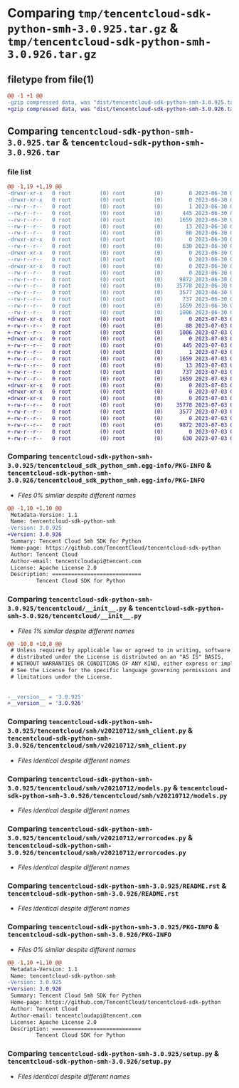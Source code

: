 # Comparing `tmp/tencentcloud-sdk-python-smh-3.0.925.tar.gz` & `tmp/tencentcloud-sdk-python-smh-3.0.926.tar.gz`

## filetype from file(1)

```diff
@@ -1 +1 @@
-gzip compressed data, was "dist/tencentcloud-sdk-python-smh-3.0.925.tar", last modified: Fri Jun 30 02:20:31 2023, max compression
+gzip compressed data, was "dist/tencentcloud-sdk-python-smh-3.0.926.tar", last modified: Mon Jul  3 00:33:00 2023, max compression
```

## Comparing `tencentcloud-sdk-python-smh-3.0.925.tar` & `tencentcloud-sdk-python-smh-3.0.926.tar`

### file list

```diff
@@ -1,19 +1,19 @@
-drwxr-xr-x   0 root         (0) root         (0)        0 2023-06-30 02:20:31.000000 tencentcloud-sdk-python-smh-3.0.925/
-drwxr-xr-x   0 root         (0) root         (0)        0 2023-06-30 02:20:31.000000 tencentcloud-sdk-python-smh-3.0.925/tencentcloud_sdk_python_smh.egg-info/
--rw-r--r--   0 root         (0) root         (0)        1 2023-06-30 02:20:31.000000 tencentcloud-sdk-python-smh-3.0.925/tencentcloud_sdk_python_smh.egg-info/dependency_links.txt
--rw-r--r--   0 root         (0) root         (0)      445 2023-06-30 02:20:31.000000 tencentcloud-sdk-python-smh-3.0.925/tencentcloud_sdk_python_smh.egg-info/SOURCES.txt
--rw-r--r--   0 root         (0) root         (0)     1659 2023-06-30 02:20:31.000000 tencentcloud-sdk-python-smh-3.0.925/tencentcloud_sdk_python_smh.egg-info/PKG-INFO
--rw-r--r--   0 root         (0) root         (0)       13 2023-06-30 02:20:31.000000 tencentcloud-sdk-python-smh-3.0.925/tencentcloud_sdk_python_smh.egg-info/top_level.txt
--rw-r--r--   0 root         (0) root         (0)       88 2023-06-30 02:20:31.000000 tencentcloud-sdk-python-smh-3.0.925/setup.cfg
-drwxr-xr-x   0 root         (0) root         (0)        0 2023-06-30 02:20:31.000000 tencentcloud-sdk-python-smh-3.0.925/tencentcloud/
--rw-r--r--   0 root         (0) root         (0)      630 2023-06-30 02:20:30.000000 tencentcloud-sdk-python-smh-3.0.925/tencentcloud/__init__.py
-drwxr-xr-x   0 root         (0) root         (0)        0 2023-06-30 02:20:31.000000 tencentcloud-sdk-python-smh-3.0.925/tencentcloud/smh/
--rw-r--r--   0 root         (0) root         (0)        0 2023-06-30 02:20:30.000000 tencentcloud-sdk-python-smh-3.0.925/tencentcloud/smh/__init__.py
-drwxr-xr-x   0 root         (0) root         (0)        0 2023-06-30 02:20:31.000000 tencentcloud-sdk-python-smh-3.0.925/tencentcloud/smh/v20210712/
--rw-r--r--   0 root         (0) root         (0)        0 2023-06-30 02:20:30.000000 tencentcloud-sdk-python-smh-3.0.925/tencentcloud/smh/v20210712/__init__.py
--rw-r--r--   0 root         (0) root         (0)     9872 2023-06-30 02:20:30.000000 tencentcloud-sdk-python-smh-3.0.925/tencentcloud/smh/v20210712/smh_client.py
--rw-r--r--   0 root         (0) root         (0)    35778 2023-06-30 02:20:30.000000 tencentcloud-sdk-python-smh-3.0.925/tencentcloud/smh/v20210712/models.py
--rw-r--r--   0 root         (0) root         (0)     3577 2023-06-30 02:20:31.000000 tencentcloud-sdk-python-smh-3.0.925/tencentcloud/smh/v20210712/errorcodes.py
--rw-r--r--   0 root         (0) root         (0)      737 2023-06-30 02:20:30.000000 tencentcloud-sdk-python-smh-3.0.925/README.rst
--rw-r--r--   0 root         (0) root         (0)     1659 2023-06-30 02:20:31.000000 tencentcloud-sdk-python-smh-3.0.925/PKG-INFO
--rw-r--r--   0 root         (0) root         (0)     1006 2023-06-30 02:20:30.000000 tencentcloud-sdk-python-smh-3.0.925/setup.py
+drwxr-xr-x   0 root         (0) root         (0)        0 2023-07-03 00:33:00.000000 tencentcloud-sdk-python-smh-3.0.926/
+-rw-r--r--   0 root         (0) root         (0)       88 2023-07-03 00:33:00.000000 tencentcloud-sdk-python-smh-3.0.926/setup.cfg
+-rw-r--r--   0 root         (0) root         (0)     1006 2023-07-03 00:33:00.000000 tencentcloud-sdk-python-smh-3.0.926/setup.py
+drwxr-xr-x   0 root         (0) root         (0)        0 2023-07-03 00:33:00.000000 tencentcloud-sdk-python-smh-3.0.926/tencentcloud_sdk_python_smh.egg-info/
+-rw-r--r--   0 root         (0) root         (0)      445 2023-07-03 00:33:00.000000 tencentcloud-sdk-python-smh-3.0.926/tencentcloud_sdk_python_smh.egg-info/SOURCES.txt
+-rw-r--r--   0 root         (0) root         (0)        1 2023-07-03 00:33:00.000000 tencentcloud-sdk-python-smh-3.0.926/tencentcloud_sdk_python_smh.egg-info/dependency_links.txt
+-rw-r--r--   0 root         (0) root         (0)     1659 2023-07-03 00:33:00.000000 tencentcloud-sdk-python-smh-3.0.926/tencentcloud_sdk_python_smh.egg-info/PKG-INFO
+-rw-r--r--   0 root         (0) root         (0)       13 2023-07-03 00:33:00.000000 tencentcloud-sdk-python-smh-3.0.926/tencentcloud_sdk_python_smh.egg-info/top_level.txt
+-rw-r--r--   0 root         (0) root         (0)      737 2023-07-03 00:33:00.000000 tencentcloud-sdk-python-smh-3.0.926/README.rst
+-rw-r--r--   0 root         (0) root         (0)     1659 2023-07-03 00:33:00.000000 tencentcloud-sdk-python-smh-3.0.926/PKG-INFO
+drwxr-xr-x   0 root         (0) root         (0)        0 2023-07-03 00:33:00.000000 tencentcloud-sdk-python-smh-3.0.926/tencentcloud/
+drwxr-xr-x   0 root         (0) root         (0)        0 2023-07-03 00:33:00.000000 tencentcloud-sdk-python-smh-3.0.926/tencentcloud/smh/
+drwxr-xr-x   0 root         (0) root         (0)        0 2023-07-03 00:33:00.000000 tencentcloud-sdk-python-smh-3.0.926/tencentcloud/smh/v20210712/
+-rw-r--r--   0 root         (0) root         (0)    35778 2023-07-03 00:33:00.000000 tencentcloud-sdk-python-smh-3.0.926/tencentcloud/smh/v20210712/models.py
+-rw-r--r--   0 root         (0) root         (0)     3577 2023-07-03 00:33:00.000000 tencentcloud-sdk-python-smh-3.0.926/tencentcloud/smh/v20210712/errorcodes.py
+-rw-r--r--   0 root         (0) root         (0)        0 2023-07-03 00:33:00.000000 tencentcloud-sdk-python-smh-3.0.926/tencentcloud/smh/v20210712/__init__.py
+-rw-r--r--   0 root         (0) root         (0)     9872 2023-07-03 00:33:00.000000 tencentcloud-sdk-python-smh-3.0.926/tencentcloud/smh/v20210712/smh_client.py
+-rw-r--r--   0 root         (0) root         (0)        0 2023-07-03 00:33:00.000000 tencentcloud-sdk-python-smh-3.0.926/tencentcloud/smh/__init__.py
+-rw-r--r--   0 root         (0) root         (0)      630 2023-07-03 00:33:00.000000 tencentcloud-sdk-python-smh-3.0.926/tencentcloud/__init__.py
```

### Comparing `tencentcloud-sdk-python-smh-3.0.925/tencentcloud_sdk_python_smh.egg-info/PKG-INFO` & `tencentcloud-sdk-python-smh-3.0.926/tencentcloud_sdk_python_smh.egg-info/PKG-INFO`

 * *Files 0% similar despite different names*

```diff
@@ -1,10 +1,10 @@
 Metadata-Version: 1.1
 Name: tencentcloud-sdk-python-smh
-Version: 3.0.925
+Version: 3.0.926
 Summary: Tencent Cloud Smh SDK for Python
 Home-page: https://github.com/TencentCloud/tencentcloud-sdk-python
 Author: Tencent Cloud
 Author-email: tencentcloudapi@tencent.com
 License: Apache License 2.0
 Description: ============================
         Tencent Cloud SDK for Python
```

### Comparing `tencentcloud-sdk-python-smh-3.0.925/tencentcloud/__init__.py` & `tencentcloud-sdk-python-smh-3.0.926/tencentcloud/__init__.py`

 * *Files 1% similar despite different names*

```diff
@@ -10,8 +10,8 @@
 # Unless required by applicable law or agreed to in writing, software
 # distributed under the License is distributed on an "AS IS" BASIS,
 # WITHOUT WARRANTIES OR CONDITIONS OF ANY KIND, either express or implied.
 # See the License for the specific language governing permissions and
 # limitations under the License.
 
 
-__version__ = '3.0.925'
+__version__ = '3.0.926'
```

### Comparing `tencentcloud-sdk-python-smh-3.0.925/tencentcloud/smh/v20210712/smh_client.py` & `tencentcloud-sdk-python-smh-3.0.926/tencentcloud/smh/v20210712/smh_client.py`

 * *Files identical despite different names*

### Comparing `tencentcloud-sdk-python-smh-3.0.925/tencentcloud/smh/v20210712/models.py` & `tencentcloud-sdk-python-smh-3.0.926/tencentcloud/smh/v20210712/models.py`

 * *Files identical despite different names*

### Comparing `tencentcloud-sdk-python-smh-3.0.925/tencentcloud/smh/v20210712/errorcodes.py` & `tencentcloud-sdk-python-smh-3.0.926/tencentcloud/smh/v20210712/errorcodes.py`

 * *Files identical despite different names*

### Comparing `tencentcloud-sdk-python-smh-3.0.925/README.rst` & `tencentcloud-sdk-python-smh-3.0.926/README.rst`

 * *Files identical despite different names*

### Comparing `tencentcloud-sdk-python-smh-3.0.925/PKG-INFO` & `tencentcloud-sdk-python-smh-3.0.926/PKG-INFO`

 * *Files 0% similar despite different names*

```diff
@@ -1,10 +1,10 @@
 Metadata-Version: 1.1
 Name: tencentcloud-sdk-python-smh
-Version: 3.0.925
+Version: 3.0.926
 Summary: Tencent Cloud Smh SDK for Python
 Home-page: https://github.com/TencentCloud/tencentcloud-sdk-python
 Author: Tencent Cloud
 Author-email: tencentcloudapi@tencent.com
 License: Apache License 2.0
 Description: ============================
         Tencent Cloud SDK for Python
```

### Comparing `tencentcloud-sdk-python-smh-3.0.925/setup.py` & `tencentcloud-sdk-python-smh-3.0.926/setup.py`

 * *Files identical despite different names*


